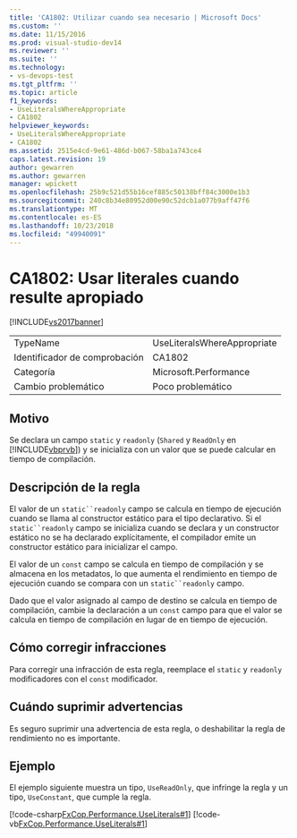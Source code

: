 ```yaml
---
title: 'CA1802: Utilizar cuando sea necesario | Microsoft Docs'
ms.custom: ''
ms.date: 11/15/2016
ms.prod: visual-studio-dev14
ms.reviewer: ''
ms.suite: ''
ms.technology:
- vs-devops-test
ms.tgt_pltfrm: ''
ms.topic: article
f1_keywords:
- UseLiteralsWhereAppropriate
- CA1802
helpviewer_keywords:
- UseLiteralsWhereAppropriate
- CA1802
ms.assetid: 2515e4cd-9e61-486d-b067-58ba1a743ce4
caps.latest.revision: 19
author: gewarren
ms.author: gewarren
manager: wpickett
ms.openlocfilehash: 25b9c521d55b16cef885c50138bff84c3000e1b3
ms.sourcegitcommit: 240c8b34e80952d00e90c52dcb1a077b9aff47f6
ms.translationtype: MT
ms.contentlocale: es-ES
ms.lasthandoff: 10/23/2018
ms.locfileid: "49940091"
---
```

# <a name="ca1802-use-literals-where-appropriate"></a>CA1802: Usar literales cuando resulte apropiado
[!INCLUDE[vs2017banner](../includes/vs2017banner.md)]

|||
|-|-|
|TypeName|UseLiteralsWhereAppropriate|
|Identificador de comprobación|CA1802|
|Categoría|Microsoft.Performance|
|Cambio problemático|Poco problemático|

## <a name="cause"></a>Motivo
 Se declara un campo `static` y `readonly` (`Shared` y `ReadOnly` en [!INCLUDE[vbprvb](../includes/vbprvb-md.md)]) y se inicializa con un valor que se puede calcular en tiempo de compilación.

## <a name="rule-description"></a>Descripción de la regla
 El valor de un `static``readonly` campo se calcula en tiempo de ejecución cuando se llama al constructor estático para el tipo declarativo. Si el `static``readonly` campo se inicializa cuando se declara y un constructor estático no se ha declarado explícitamente, el compilador emite un constructor estático para inicializar el campo.

 El valor de un `const` campo se calcula en tiempo de compilación y se almacena en los metadatos, lo que aumenta el rendimiento en tiempo de ejecución cuando se compara con un `static``readonly` campo.

 Dado que el valor asignado al campo de destino se calcula en tiempo de compilación, cambie la declaración a un `const` campo para que el valor se calcula en tiempo de compilación en lugar de en tiempo de ejecución.

## <a name="how-to-fix-violations"></a>Cómo corregir infracciones
 Para corregir una infracción de esta regla, reemplace el `static` y `readonly` modificadores con el `const` modificador.

## <a name="when-to-suppress-warnings"></a>Cuándo suprimir advertencias
 Es seguro suprimir una advertencia de esta regla, o deshabilitar la regla de rendimiento no es importante.

## <a name="example"></a>Ejemplo
 El ejemplo siguiente muestra un tipo, `UseReadOnly`, que infringe la regla y un tipo, `UseConstant`, que cumple la regla.

 [!code-csharp[FxCop.Performance.UseLiterals#1](../snippets/csharp/VS_Snippets_CodeAnalysis/FxCop.Performance.UseLiterals/cs/FxCop.Performance.UseLiterals.cs#1)]
 [!code-vb[FxCop.Performance.UseLiterals#1](../snippets/visualbasic/VS_Snippets_CodeAnalysis/FxCop.Performance.UseLiterals/vb/FxCop.Performance.UseLiterals.vb#1)]



